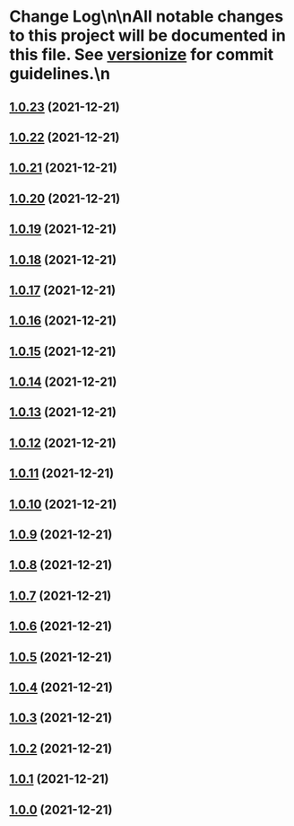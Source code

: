 # Change Log\n\nAll notable changes to this project will be documented in this file. See [versionize](https://github.com/saintedlama/versionize) for commit guidelines.\n
<a name="1.0.23"></a>
## [1.0.23](https://www.github.com/deividbatfish2/conventional-commits/releases/tag/v1.0.23) (2021-12-21)

<a name="1.0.22"></a>
## [1.0.22](https://www.github.com/deividbatfish2/conventional-commits/releases/tag/v1.0.22) (2021-12-21)

<a name="1.0.21"></a>
## [1.0.21](https://www.github.com/deividbatfish2/conventional-commits/releases/tag/v1.0.21) (2021-12-21)

<a name="1.0.20"></a>
## [1.0.20](https://www.github.com/deividbatfish2/conventional-commits/releases/tag/v1.0.20) (2021-12-21)

<a name="1.0.19"></a>
## [1.0.19](https://www.github.com/deividbatfish2/conventional-commits/releases/tag/v1.0.19) (2021-12-21)

<a name="1.0.18"></a>
## [1.0.18](https://www.github.com/deividbatfish2/conventional-commits/releases/tag/v1.0.18) (2021-12-21)

<a name="1.0.17"></a>
## [1.0.17](https://www.github.com/deividbatfish2/conventional-commits/releases/tag/v1.0.17) (2021-12-21)

<a name="1.0.16"></a>
## [1.0.16](https://www.github.com/deividbatfish2/conventional-commits/releases/tag/v1.0.16) (2021-12-21)

<a name="1.0.15"></a>
## [1.0.15](https://www.github.com/deividbatfish2/conventional-commits/releases/tag/v1.0.15) (2021-12-21)

<a name="1.0.14"></a>
## [1.0.14](https://www.github.com/deividbatfish2/conventional-commits/releases/tag/v1.0.14) (2021-12-21)

<a name="1.0.13"></a>
## [1.0.13](https://www.github.com/deividbatfish2/conventional-commits/releases/tag/v1.0.13) (2021-12-21)

<a name="1.0.12"></a>
## [1.0.12](https://www.github.com/deividbatfish2/conventional-commits/releases/tag/v1.0.12) (2021-12-21)

<a name="1.0.11"></a>
## [1.0.11](https://www.github.com/deividbatfish2/conventional-commits/releases/tag/v1.0.11) (2021-12-21)

<a name="1.0.10"></a>
## [1.0.10](https://www.github.com/deividbatfish2/conventional-commits/releases/tag/v1.0.10) (2021-12-21)

<a name="1.0.9"></a>
## [1.0.9](https://www.github.com/deividbatfish2/conventional-commits/releases/tag/v1.0.9) (2021-12-21)

<a name="1.0.8"></a>
## [1.0.8](https://www.github.com/deividbatfish2/conventional-commits/releases/tag/v1.0.8) (2021-12-21)

<a name="1.0.7"></a>
## [1.0.7](https://www.github.com/deividbatfish2/conventional-commits/releases/tag/v1.0.7) (2021-12-21)

<a name="1.0.6"></a>
## [1.0.6](https://www.github.com/deividbatfish2/conventional-commits/releases/tag/v1.0.6) (2021-12-21)

<a name="1.0.5"></a>
## [1.0.5](https://www.github.com/deividbatfish2/conventional-commits/releases/tag/v1.0.5) (2021-12-21)

<a name="1.0.4"></a>
## [1.0.4](https://www.github.com/deividbatfish2/conventional-commits/releases/tag/v1.0.4) (2021-12-21)

<a name="1.0.3"></a>
## [1.0.3](https://www.github.com/deividbatfish2/conventional-commits/releases/tag/v1.0.3) (2021-12-21)

<a name="1.0.2"></a>
## [1.0.2](https://www.github.com/deividbatfish2/conventional-commits/releases/tag/v1.0.2) (2021-12-21)

<a name="1.0.1"></a>
## [1.0.1](https://www.github.com/deividbatfish2/conventional-commits/releases/tag/v1.0.1) (2021-12-21)

<a name="1.0.0"></a>
## [1.0.0](https://www.github.com/deividbatfish2/conventional-commits/releases/tag/v1.0.0) (2021-12-21)


